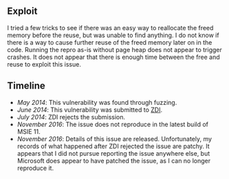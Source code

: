 Exploit
-------
I tried a few tricks to see if there was an easy way to reallocate the freed
memory before the reuse, but was unable to find anything. I do not know if
there is a way to cause further reuse of the freed memory later on in the code.
Running the repro as-is without page heap does not appear to trigger crashes.
It does not appear that there is enough time between the free and reuse to
exploit this issue.

Timeline
--------
* *May 2014*: This vulnerability was found through fuzzing.
* *June 2014*: This vulnerability was submitted to [ZDI][].
* *July 2014*: ZDI rejects the submission.
* *November 2016*: The issue does not reproduce in the latest build of MSIE 11.
* *November 2016*: Details of this issue are released.
Unfortunately, my records of what happened after ZDI rejected the issue are
patchy. It appears that I did not pursue reporting the issue anywhere else, but
Microsoft does appear to have patched the issue, as I can no longer reproduce
it.

[ZDI]: http://www.zerodayinitiative.com/